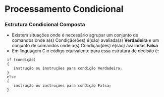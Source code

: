 # Processamento Condicional

### Estrutura Condicional Composta

+ Existem situações onde é necessário agrupar um conjunto de comandos onde a(s) Condição(ões) é(são) avaliada(s) **Verdadeira** e um conjunto de comandos onde a(s) Condição(ões) é(são) avaliadas **Falsa**
+ Em linguagem C o código equivalente para essa estrutura de decisão é:
```
 if (condição)
 {
    instrução ou instruções para condição Verdadeira;
 }
 else
 {
    instrução ou instruções para condição Falsa;
 }
 ```
 
